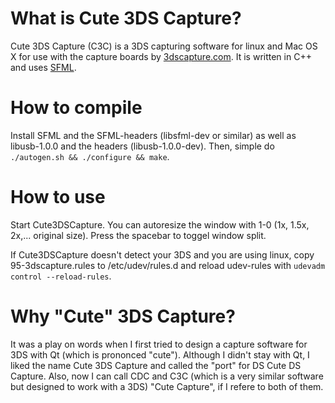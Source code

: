# What is Cute 3DS Capture?

Cute 3DS Capture (C3C) is a 3DS capturing software for linux and Mac OS X for use with the capture boards by [3dscapture.com](http://3dscapture.com). It is written in C++ and uses [SFML](http://www.sfml-dev.org/).

# How to compile

Install SFML and the SFML-headers (libsfml-dev or similar) as well as libusb-1.0.0 and the headers (libusb-1.0.0-dev). Then, simple do ```./autogen.sh && ./configure && make```.

# How to use

Start Cute3DSCapture. You can autoresize the window with 1-0 (1x, 1.5x, 2x,... original size). Press the spacebar to toggel window split.

If Cute3DSCapture doesn't detect your 3DS and you are using linux, copy 95-3dscapture.rules to /etc/udev/rules.d and reload udev-rules with ```udevadm control --reload-rules```.

# Why "Cute" 3DS Capture?

It was a play on words when I first tried to design a capture software for 3DS with Qt (which is prononced "cute"). Although I didn't stay with Qt, I liked the name Cute 3DS Capture and called the "port" for DS Cute DS Capture. Also, now I can call CDC and C3C (which is a very similar software but designed to work with a 3DS) "Cute Capture", if I refere to both of them.
